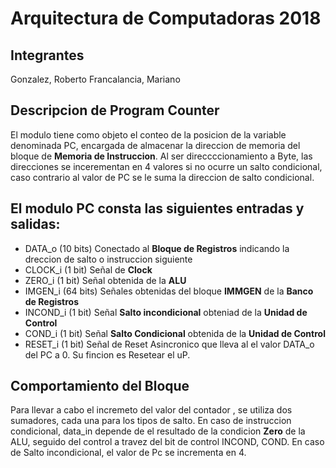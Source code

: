# Arquitectura de Computadoras 2018
## Integrantes
Gonzalez, Roberto
Francalancia, Mariano

## Descripcion de Program Counter
 El modulo tiene como objeto el conteo de la posicion de la variable denominada PC, encargada de almacenar la direccion de memoria del bloque de **Memoria de Instruccion**.
 Al ser direccccionamiento a Byte, las direcciones se incerementan en 4 valores si no ocurre un salto condicional, caso contrario al valor de PC se le suma la direccion de salto condicional.
## El modulo PC consta las siguientes entradas y salidas:

 
 * DATA_o (10 bits) Conectado al **Bloque de Registros** indicando la dreccion de salto o instruccion siguiente
 * CLOCK_i (1 bit) Señal de **Clock**
 * ZERO_i (1 bit) Señal obtenida de la **ALU**
 * IMGEN_i (64 bits) Señales obtenidas del bloque **IMMGEN** de la **Banco de Registros**
 * INCOND_i (1 bit) Señal **Salto incondicional** obteniad de la **Unidad de Control**
 * COND_i (1 bit) Señal **Salto Condicional** obtenida de la **Unidad de Control**
 * RESET_i (1 bit) Señal de Reset Asincronico que lleva al el valor DATA_o del PC a 0. Su fincion es Resetear el uP. 
 
 ## Comportamiento del Bloque
 Para llevar a cabo el incremeto del valor del contador , se utiliza dos sumadores, cada una para los tipos de salto. En caso de instruccion condicional, data_in depende de el resultado de la condicion **Zero**  de la ALU,  seguido del control a travez del bit de control INCOND, COND.
 En caso de Salto incondicional, el valor de Pc se incrementa en 4.
